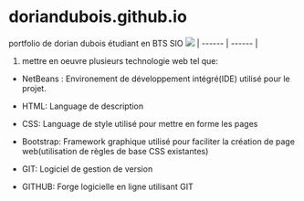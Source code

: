 # doriandubois.github.io
portfolio de dorian dubois étudiant en BTS SIO
![](https://github.com/Xziknight/doriandubois.github.io/blob/main/net%20beans%20image%20(Personnalis%C3%A9).jfif)![]()
| ------ | ------ |

1) mettre en oeuvre plusieurs technologie web tel que:

- NetBeans : Environement de développement intégré(IDE) utilisé pour le projet.

- HTML: Language de description

- CSS: Language de style utilisé pour mettre en forme les pages

- Bootstrap: Framework graphique utilisé pour faciliter la création de page web(utilisation de règles de base CSS existantes)

- GIT: Logiciel de gestion de version 

- GITHUB: Forge logicielle en ligne utilisant GIT
